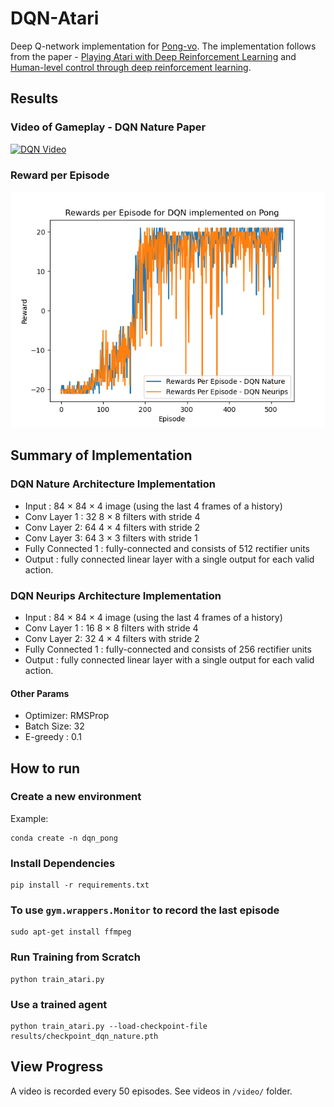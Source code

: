 # DQN-Atari
Deep Q-network implementation for [Pong-vo](https://gym.openai.com/envs/Pong-v0/).  The implementation follows from the paper - [Playing Atari with Deep Reinforcement Learning](https://arxiv.org/abs/1312.5602) and [Human-level control through deep reinforcement
learning](https://web.stanford.edu/class/psych209/Readings/MnihEtAlHassibis15NatureControlDeepRL.pdf).
## Results
### Video of Gameplay - DQN Nature Paper
[![DQN Video](http://img.youtube.com/vi/DcyMFIKsVNI/0.jpg)](http://www.youtube.com/watch?v=DcyMFIKsVNI "DQN For Atari Pong")
### Reward per Episode
![Rewards Per Episode](./results/results_per_episode.png)


## Summary of Implementation
### DQN Nature Architecture Implementation
- Input : 84 × 84 × 4 image (using the last 4 frames of a history)
- Conv Layer 1 : 32 8 × 8 filters with stride 4
- Conv Layer 2: 64 4 × 4 filters with stride 2
- Conv Layer 3: 64 3 × 3 filters with stride 1
- Fully Connected 1 : fully-connected and consists of 512 rectifier units
- Output : fully connected linear layer with a single output for each valid action.

### DQN Neurips Architecture Implementation
- Input : 84 × 84 × 4 image (using the last 4 frames of a history)
- Conv Layer 1 : 16 8 × 8 filters with stride 4
- Conv Layer 2: 32 4 × 4 filters with stride 2
- Fully Connected 1 : fully-connected and consists of 256 rectifier units
- Output : fully connected linear layer with a single output for each valid action.
#### Other Params
- Optimizer: RMSProp 
- Batch Size:  32
- E-greedy : 0.1


## How to run
### Create a new environment
Example: 
```
conda create -n dqn_pong
``` 

### Install Dependencies
```
pip install -r requirements.txt
```
### To use `gym.wrappers.Monitor` to record the last episode
```
sudo apt-get install ffmpeg
```

### Run Training from Scratch
```
python train_atari.py
```
### Use a trained agent
```
python train_atari.py --load-checkpoint-file results/checkpoint_dqn_nature.pth
```
## View Progress
A video is recorded every 50 episodes. See videos in `/video/` folder. 
